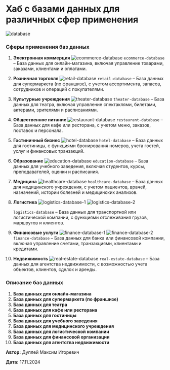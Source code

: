 # Хаб с базами данных для различных сфер применения

![database](img/database.png)

### Сферы применения баз данных

1. **Электронная коммерция**
![ecommerce-database](img/ecommerce-database.png)
   `ecommerce-database` – База данных для онлайн-магазина, включая управление товарами, заказами, клиентами и оплатами.

2. **Розничная торговля**
![retail-database](img/retail-database.png)
   `retail-database` – База данных для супермаркета (по франшизе), с учетом ассортимента, запасов, сотрудников и операций с покупателями.

3. **Культурные учреждения**
![theater-database](img/theater-database.png)
   `theater-database` – База данных для театра, включая управление спектаклями, билетами, актерами, зрителями и расписаниями.

4. **Общественное питание**
![restaurant-database](img/restaurant-database.png)
   `restaurant-database` – База данных для кафе или ресторана, с учетом меню, заказов, поставок и персонала.

5. **Гостиничный бизнес**
![hotel-database](img/hotel-database.png)
   `hotel-database` – База данных для гостиницы, с функциями бронирования номеров, учета гостей, услуг и финансовых транзакций.

6. **Образование**
![education-database](img/education-database.png)
   `education-database` – База данных для учебного заведения, включая студентов, курсы, преподавателей, оценки и расписания.

7. **Медицина**
![healthcare-database](img/healthcare-database.png)
   `healthcare-database` – База данных для медицинского учреждения, с учетом пациентов, врачей, назначений, истории болезней и медицинских анализов.

8. **Логистика**
![logistics-database-1](img/logistics-database-1.png)
![logistics-database-2](img/logistics-database-2.png)

   `logistics-database` – База данных для транспортной или логистической компании, с функциями отслеживания грузов, маршрутов и клиентов.

9. **Финансовые услуги**
![finance-database-1](img/finance-database-1.png)
![finance-database-2](img/finance-database-2.png)
   `finance-database` – База данных для банка или финансовой компании, включая управление счетами, транзакциями, клиентами и кредитами.

10. **Недвижимость**
![real-estate-database](img/real-estate-database.png)
    `real-estate-database` – База данных для агентства недвижимости, с возможностью учета объектов, клиентов, сделок и аренды.

### Описание баз данных

1. **База данных для онлайн-магазина**
2. **База данных для супермаркета (по франшизе)**
3. **База данных для театра**
4. **База данных для кафе или ресторана**
5. **База данных для гостиницы**
6. **База данных для учебного заведения**
7. **База данных для медицинского учреждения**
8. **База данных для логистической компании**
9. **База данных для финансовой организации**
10. **База данных для агентства недвижимости**

**Автор:** Дуплей Максим Игоревич

**Дата:** 17.11.2024
